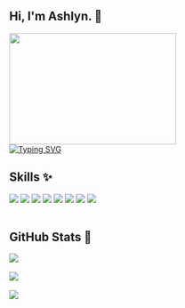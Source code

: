 <h2>Hi, I'm Ashlyn. 👋</h2>
<section>
  <div>
    <img src="https://user-images.githubusercontent.com/74038190/216656959-bdd9b5f2-9fc8-438e-bbf3-3674c39ec746.gif" width="300" height="200"/>
  </div>
  <div>
    <a href="https://git.io/typing-svg"><img src="https://readme-typing-svg.demolab.com?font=Fira+Code&duration=4000&pause=700&color=375171&width=600&lines=Software+Engineer+in+training+%F0%9F%91%A9%E2%80%8D%F0%9F%92%BB;Building+cool+things+with+code+%26+caffeine+%F0%9F%8D%B5;Currently%3A+80%25+C%23%2C+20%25+chaos+%F0%9F%8E%80" alt="Typing SVG" /></a>
  </div>
</section>

<section>
  <h2>Skills ✨</h2>
  <div>
    <!-- Visual Studio --!> 
    <img src="https://img.shields.io/badge/Visual_Studio-5C2D91?style=for-the-badge&logo=visual%20studio&logoColor=white" /> 
    <!-- PostGREsql --!> 
    <img src="https://img.shields.io/badge/PostgreSQL-316192?style=for-the-badge&logo=postgresql&logoColor=white" />
    <!-- HTML --!> 
    <img src="https://img.shields.io/badge/HTML5-E34F26?style=for-the-badge&logo=html5&logoColor=white" /> 
    <!-- CSS --!> 
    <img src="https://img.shields.io/badge/CSS3-1572B6?style=for-the-badge&logo=css3&logoColor=white"/> 
    <!--JS--!> 
    <img src="https://img.shields.io/badge/JavaScript-323330?style=for-the-badge&logo=javascript&logoColor=F7DF1E" /> 
    <!-- Python --!> 
    <img src="https://img.shields.io/badge/Python-FFD43B?style=for-the-badge&logo=python&logoColor=blue" />
    <!-- C Sharp --!> 
    <img src="https://img.shields.io/badge/C%23-239120?style=for-the-badge&logo=csharp&logoColor=white" />
    <!-- Java --!>
    <img src="https://img.shields.io/badge/java-%23ED8B00.svg?style=for-the-badge&logo=openjdk&logoColor=white" />
    <br><br>
  </div>
</section>
  
<section>
  <h2>GitHub Stats 🌱</h2>
    <div>
      <img src="https://github-readme-stats.vercel.app/api/top-langs/?username=ashlynmo&theme=vue&show_icons=true&hide_border=true&layout=compact"/> <br><br>
      <img src="https://github-readme-stats.vercel.app/api?username=ashlynmo&theme=vue&show_icons=true&hide_border=true&count_private=true"/> <br><br>
      <img src="https://github-readme-streak-stats.herokuapp.com/?user=ashlynmo&theme=vue&hide_border=true" />
    </div>
</section>
